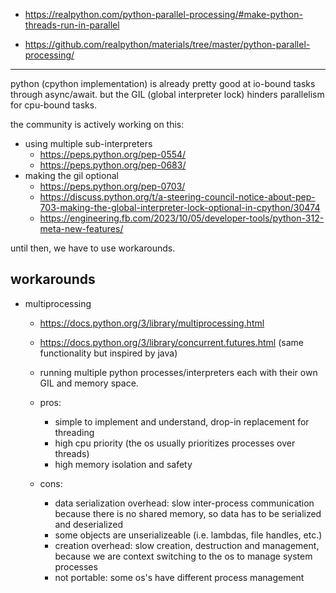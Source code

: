 - https://realpython.com/python-parallel-processing/#make-python-threads-run-in-parallel

- https://github.com/realpython/materials/tree/master/python-parallel-processing/

---

python (cpython implementation) is already pretty good at io-bound tasks through async/await. but the GIL (global interpreter lock) hinders parallelism for cpu-bound tasks.

the community is actively working on this:

- using multiple sub-interpreters
     - https://peps.python.org/pep-0554/
     - https://peps.python.org/pep-0683/
- making the gil optional
     - https://peps.python.org/pep-0703/
     - https://discuss.python.org/t/a-steering-council-notice-about-pep-703-making-the-global-interpreter-lock-optional-in-cpython/30474
     - https://engineering.fb.com/2023/10/05/developer-tools/python-312-meta-new-features/

until then, we have to use workarounds.

## workarounds

- multiprocessing

     - https://docs.python.org/3/library/multiprocessing.html
     - https://docs.python.org/3/library/concurrent.futures.html (same functionality but inspired by java)

     - running multiple python processes/interpreters each with their own GIL and memory space.

     - pros:
          - simple to implement and understand, drop-in replacement for threading
          - high cpu priority (the os usually prioritizes processes over threads)
          - high memory isolation and safety
     - cons:
          - data serialization overhead: slow inter-process communication because there is no shared memory, so data has to be serialized and deserialized
          - some objects are unserializeable (i.e. lambdas, file handles, etc.)
          - creation overhead: slow creation, destruction and management, because we are context switching to the os to manage system processes
          - not portable: some os's have different process management
